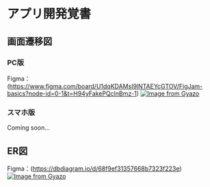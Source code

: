 # アプリ開発覚書

## 画面遷移図
### PC版
Figma：(https://www.figma.com/board/U1dqKDAMsI9lNTAEYcGTOV/FigJam-basics?node-id=0-1&t=H94yFakePQclnBmz-1)
[![Image from Gyazo](https://i.gyazo.com/9e2b9dd75a3a30c0fbcdeb74a55ca588.png)](https://gyazo.com/9e2b9dd75a3a30c0fbcdeb74a55ca588)

### スマホ版
Coming soon…

## ER図
Figma：(https://dbdiagram.io/d/68f9ef31357668b7323f223e)
[![Image from Gyazo](https://i.gyazo.com/2298e5f3e798b6f5b128acc89b4ab6df.png)](https://gyazo.com/2298e5f3e798b6f5b128acc89b4ab6df)
